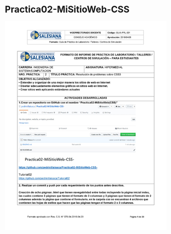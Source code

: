 # Practica02-MiSitioWeb-CSS
 ![alt text](https://raw.githubusercontent.com/pedrinillaisaca/Practica02-MiSitioWeb-CSS-/master/imgs/practica/0001.jpg)


